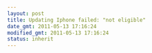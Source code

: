 ```yaml
---
layout: post
title: Updating Iphone failed: "not eligible"
date_gmt: 2011-05-13 17:16:24
modified_gmt: 2011-05-13 17:16:24
status: inherit
---
```


